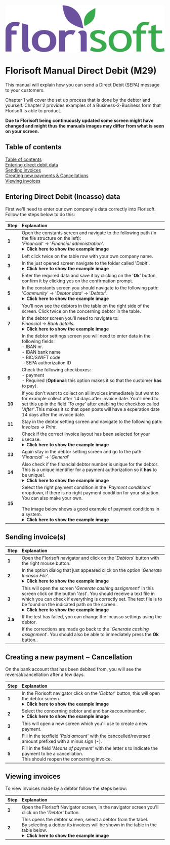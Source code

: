 <img src="../../fslogo.png">

# Florisoft Manual Direct Debit (M29)

This manual will explain how you can send a Direct Debit (SEPA) message to your customers.

Chapter 1 will cover the set up process that is done by the debtor and yourself. Chapter 2 provides examples of a Business-2-Business form that Florisoft is able to product.

**Due to Florisoft being continuously updated some screen might have changed and might thus the manuals images may differ from what is seen on your screen.**

## Table of contents

[Table of contents](#table-of-contents)  
[Entering direct debit data](#entering-direct-debit-incasso-data)  
[Sending invoices](#sending-invoices)  
[Creating new payments & Cancellations](#creating-a-new-payment--cancellation)  
[Viewing invoices](#viewing-invoices)  

## Entering Direct Debit (Incasso) data

First we'll need to enter our own company's data correctly into Florisoft. Follow the steps below to do this:

|Step|Explanation|
|:--|:--|
|**1**|Open the constants screen and navigate to the following path (in the file structure on the left):<br> '*Financial*' → '*Financial administration*'.<details><summary><b>Click here to show the example image</b></summary><img src=".Handleiding Incasso/media EN/image1.png"></details>|
|**2**|Left click twice on the table row with your own company name.|
|**3**|In the just opened screen navigate to the folder called '*Debit*'.<details><summary><b>Click here to show the example image</b></summary><img src=".Handleiding Incasso/media/image3.png"></details>|
|**4**|Enter the required data and save it by clicking on the '**Ok**' button, confirm it by clicking yes on the confirmation prompt.|
|**5**|In the constants screen you should navigate to the following path:<br> '*Community*' → '*Debtor data*' → '*Debtor*'.<details><summary><b>Click here to show the example image</b></summary><img src=".Handleiding Incasso/media/image4.png"></details>|
|**6**| You'll now see the debtors in the table on the right side of the screen. Click twice on the concerning debtor in the table.|
|**7**|In the debtor screen you'll need to navigate to: <br> *Financial* → *Bank details*.<details><summary><b>Click here to show the example image</b></summary><img src=".Handleiding Incasso/media/image5.png"></details>|
|**8**|In the debtor settings screen you will need to enter data in the following fields: <br>- IBAN nr. <br>- IBAN bank name <br>- BIC/SWIFT code<br>- SEPA authorization ID|
|**9**|Check the following checkboxes: <br>- payment <br>- Required (**Optional**: this option makes it so that the customer **has** to pay).|
|**10**|If you don't want to collect on all invoices immediately but want to for example collect after 14 days after invoice date. You'll need to set this up in the field '*To urge*' after enabling the checkbox called '*After*'.This makes it so that open posts will have a experation date 14 days after the invoice date.|
|**11**| Stay in the debtor setting screen and navigate to the following path:<br>*Invoices* → *Print*.|
|**12**|Check if the correct invoice layout has been selected for your usecase.<details><summary><b>Click here to show the example image</b></summary><img src=".Handleiding Incasso/media/image6.png"></details>|
|**13**|Again stay in the debtor setting screen and go to the path: '*Financial*' → '*General*'|
|**14**|Also check if the financial debtor number is unique for the debtor. This is a unique identifier for a payment authorization so it **has** to be unique!.<details><summary><b>Click here to show the example image</b></summary><img src=".Handleiding Incasso/media/image7.png"></details>|
|**15**|Select the right payment condition in the '*Payment conditions*' dropdown, if there is no right payment condition for your situation. You can also make your own.<br><br>The image below shows a good example of payment conditions in a system.<details><summary><b>Click here to show the example image</b></summary><img src=".Handleiding Incasso/media/image13.png"></details>|

## Sending invoice(s)

|Step|Explanation|
|:--|:--|
|**1**|Open the Florisoft navigator and click on the '*Debtors*' button with the right mouse button.|
|**2**|In the option dialog that just appeared click on the option '*Generate Incasso File*'.<details><summary><b>Click here to show the example image</b></summary><img src=".Handleiding Incasso/media/image8.png"></details>|
|**3**|This will open the screen '*Generate cashing assignment*' in this screen click on the button '*test*'. You should receive a text file in which you can check if everything is correctly set. The text file is to be found on the indicated path on the screen..<details><summary><b>Click here to show the example image</b></summary><img src=".Handleiding Incasso/media/image9.png"></details>|
|**3.a**|If the test has failed, you can change the incasso settings using the debtor.|
|**4**|If the corrections are made go back to the '*Generate cashing assignment*'. You should also be able to immediately press the **Ok** button..|

## Creating a new payment ~ Cancellation

On the bank account that has been debited from, you will see the reversal/cancellation after a few days.

|Step|Explanation|
|:--|:--|
|**1**|In the Florisoft navigator click on the '*Debtor*' button, this will open the debtor screen.<details><summary><b>Click here to show the example image</b></summary><img src=".Handleiding Incasso/media/image10.png"></details>|
|**2**|Select the concerning debtor and and bankaccountnumber.<details><summary><b>Click here to show the example image</b></summary><img src=".Handleiding Incasso/media/image11.png"></details>|
|**3**|This will open a new screen which you'll use to create a new payment.|
|**4**|Fill in the textfield '*Paid amount*' with the canccelled/reversed amount prefixed with a minus sign (**-**).|
|**5**|Fill in the field '*Means of payment*' with the letter s to indicate the payment to be a cancellation.<br>This should reopen the concerning invoice.|


## Viewing invoices

To view invoices made by a debtor follow the steps below:

|Step|Explanation|
|:--|:--|
|**1**|Open the Florisoft Navigator screen, in the navigator screen you'll click on the '*Debtor*' button.|
|**2**|This opens the debtor screen, select a debtor from the tabel.<br> By selecting a debtor its invoices will be shown in the table in the table below.<details><summary><b>Click here to show the example image</b></summary><img src=".Handleiding Incasso/media/image12.png"></details>|

